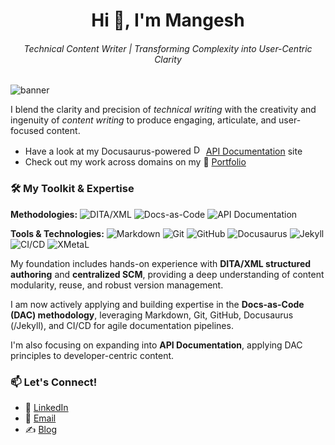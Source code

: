 <h1 align="center">Hi 👋, I'm Mangesh</h1>

<h6 align="center">Technical Content Writer | Transforming Complexity into User-Centric Clarity</h6>

![banner](https://drive.google.com/uc?id=12Ektk8AXN8E7XK4F7NUn55QdIGj3WhCv)

I blend the clarity and precision of _technical writing_ with the creativity and ingenuity of _content writing_ to produce engaging, articulate, and user-focused content.

+ Have a look at my Docusaurus-powered <img src="https://github.com/user-attachments/assets/475b2d14-6590-4186-ad76-88cfc5637318" alt="Description" width="16" height="16"> <a href="https://mangesh2m.github.io/api-docu-site/" target="_blank">API Documentation</a> site
+ Check out my work across domains on my 💼 <a href="https://mangesh2m.journoportfolio.com/" target="_blank">Portfolio</a>

### 🛠️ My Toolkit & Expertise

**Methodologies:**
![DITA/XML](https://img.shields.io/badge/DITA%2FXML-Structured%20Authoring-blue)
![Docs-as-Code](https://img.shields.io/badge/Docs--as--Code-Agile%20Documentation-green)
![API Documentation](https://img.shields.io/badge/API%20Documentation-Swagger%2FOpenAPI-purple)

**Tools & Technologies:**
![Markdown](https://img.shields.io/badge/Markdown-Standard-lightgrey)
![Git](https://img.shields.io/badge/Git-Version%20Control-red)
![GitHub](https://img.shields.io/badge/GitHub-Collaboration-black)
![Docusaurus](https://img.shields.io/badge/Docusaurus-SSG-green)
![Jekyll](https://img.shields.io/badge/Jekyll-SSG-orange)
![CI/CD](https://img.shields.io/badge/CI%2FCD-Automation-informational)
![XMetaL](https://img.shields.io/badge/XMetaL-XML%20Editor-darkblue)

My foundation includes hands-on experience with **DITA/XML structured authoring** and **centralized SCM**, providing a deep understanding of content modularity, reuse, and robust version management. 

I am now actively applying and building expertise in the **Docs-as-Code (DAC) methodology**, leveraging Markdown, Git, GitHub, Docusaurus (/Jekyll), and CI/CD for agile documentation pipelines. 

I'm also focusing on expanding into **API Documentation**, applying DAC principles to developer-centric content.

### 📫 Let's Connect!

* 🔗 [LinkedIn](https://www.linkedin.com/in/mangesh-m-aa34091b/)
* 📧 [Email](mailto:mangesh2m@gmail.com)
* ✍️ [Blog](https://nomadmind01.wordpress.com/)
  
<!--
**mangesh2m/mangesh2m** is a ✨ _special_ ✨ repository because its `README.md` (this file) appears on your GitHub profile.

Here are some ideas to get you started:

- 🔭 I’m currently working on ...
- 🌱 I’m currently learning ...
- 👯 I’m looking to collaborate on ...
- 🤔 I’m looking for help with ...
- 💬 Ask me about ...
- 📫 How to reach me: ...
- 😄 Pronouns: ...
- ⚡ Fun fact: ...
- 
-->
